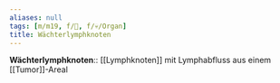 ```yaml
---
aliases: null
tags: [m/m19, f/🦀, f/💀/Organ]
title: Wächterlymphknoten
---
```

**Wächterlymphknoten**:: [[Lymphknoten]] mit Lymphabfluss aus einem [[Tumor]]-Areal
